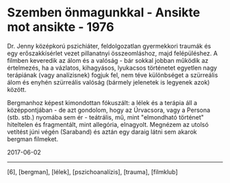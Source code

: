 # Szemben önmagunkkal - Ansikte mot ansikte - 1976

Dr. Jenny középkorú pszichiáter, feldolgozatlan gyermekkori traumák és egy erőszakkísérlet vezet pillanatnyi összeomláshoz, majd felépüléshez. A filmben keveredik az álom és a valóság - bár sokkal jobban működik az értelmezés, ha a vázlatos, kihagyásos, lyukacsos történetet egyetlen nagy terápiának (vagy analízisnek) fogjuk fel, nem téve különbséget a szürreális álom és enyhén szürreális valóság (bármely jelenetek is legyenek azok) között.

Bergmanhoz képest kimondottan fókuszált: a lélek és a terápia áll a középpontjában - de azt gondolom, hogy az Úrvacsora, vagy a Persona (stb. stb.) nyomába sem ér - teátrális, mű, mint "elmondható történet" hiteltelen és fragmentált, mint allegória, elnagyolt. Megnézem az utolsó vetítést júni végén (Saraband) és aztán egy daraig látni sem akarok bergman filmeket.

2017-06-02

----

[6], [bergman], [lélek], [pszichoanalízis], [trauma], [filmklub]
